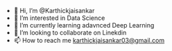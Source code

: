 - 👋 Hi, I’m @Karthickjaisankar
- 👀 I’m interested in Data Science
- 🌱 I’m currently learning adavnced Deep Learning
- 💞️ I’m looking to collaborate on Linekdin
- 📫 How to reach me karthickjaisankar03@gmail.com
<!---
Karthickjaisankar/Karthickjaisankar is a ✨ special ✨ repository because its `README.md` (this file) appears on your GitHub profile.
You can click the Preview link to take a look at your changes.
--->
